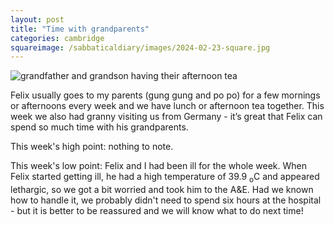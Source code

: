 ```yaml
---
layout: post
title: "Time with grandparents"
categories: cambridge
squareimage: /sabbaticaldiary/images/2024-02-23-square.jpg
---
```

<img src="/sabbaticaldiary/images/2024-02-23.jpg" alt="grandfather and grandson having their afternoon tea" class="center">

Felix usually goes to my parents (gung gung and po po) for a few mornings or afternoons every week and we have lunch or afternoon tea together. This week we also had granny visiting us from Germany - it’s great that Felix can spend so much time with his grandparents.

This week's high point: nothing to note.

This week's low point: Felix and I had been ill for the whole week. When Felix started getting ill, he had a high temperature of 39.9 <sub>o</sub>C and appeared lethargic, so we got a bit worried and took him to the A&E. Had we known how to handle it, we probably didn't need to spend six hours at the hospital - but it is better to be reassured and we will know what to do next time!